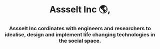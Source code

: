 
<h1 align="center">Assselt Inc 🌎,</h1>

<h3 align="center">Assselt Inc cordinates with engineers and researchers to idealise, design and implement life changing technologies in the social space.</h3>
